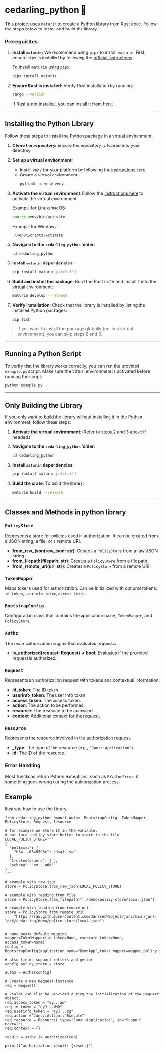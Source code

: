 # cedarling_python 🐍

This project uses `maturin` to create a Python library from Rust code. Follow the steps below to install and build the library.

### Prerequisites

1. **Install `maturin`:**
   We recommend using `pipx` to install `maturin`. First, ensure `pipx` is installed by following the [official instructions](https://pipx.pypa.io/stable/).

   To install `maturin` using `pipx`:

   ```bash
   pipx install maturin
   ```

1. **Ensure Rust is installed:**
   Verify Rust installation by running:
   ```bash
   cargo --version
   ```
   If Rust is not installed, you can install it from [here](https://www.rust-lang.org/tools/install).

---

## Installing the Python Library

Follow these steps to install the Python package in a virtual environment.

1. **Clone the repository**:
   Ensure the repository is loaded into your directory.

1. **Set up a virtual environment**:
   - Install `venv` for your platform by following the [instructions here](https://virtualenv.pypa.io/en/latest/installation.html).
   - Create a virtual environment:
     ```bash
     python3 -m venv venv
     ```
1. **Activate the virtual environment**:
   Follow the [instructions here](https://packaging.python.org/guides/installing-using-pip-and-virtual-environments/#activate-a-virtual-environment) to activate the virtual environment.

   Example for Linux/macOS:

   ```bash
   source venv/bin/activate
   ```

   Example for Windows:

   ```bash
   .\venv\Scripts\activate
   ```

1. **Navigate to the `cedarling_python` folder**:

   ```bash
   cd cedarling_python
   ```

1. **Install `maturin` dependencies**:

   ```bash
   pip install maturin[patchelf]
   ```

1. **Build and install the package**:
   Build the Rust crate and install it into the virtual environment:

   ```bash
   maturin develop --release
   ```

1. **Verify installation**:
   Check that the library is installed by listing the installed Python packages:
   ```bash
   pip list
   ```

> If you want to install the package globally (not in a virtual environment), you can skip steps 2 and 3.

---

## Running a Python Script

To verify that the library works correctly, you can run the provided `example.py` script. Make sure the virtual environment is activated before running the script:

```bash
python example.py
```

---

## Only Building the Library

If you only want to build the library without installing it in the Python environment, follow these steps:

1. **Activate the virtual environment**:
   (Refer to steps 2 and 3 above if needed.)

1. **Navigate to the `cedarling_python` folder**:

   ```bash
   cd cedarling_python
   ```

1. **Install `maturin` dependencies**:

   ```bash
   pip install maturin[patchelf]
   ```

1. **Build the crate**:
   To build the library:
   ```bash
   maturin build --release
   ```

___


## Classes and Methods in python library

### `PolicyStore`

Represents a store for policies used in authorization. It can be created from a JSON string, a file, or a remote URI.

- **from_raw_json(raw_json: str)**: Creates a `PolicyStore` from a raw JSON string.
- **from_filepath(filepath: str)**: Creates a `PolicyStore` from a file path.
- **from_remote_uri(uri: str)**: Creates a `PolicyStore` from a remote URI.

### `TokenMapper`

Maps tokens used for authorization. Can be initialized with optional tokens: `id_token`, `userinfo_token`, `access_token`.

### `BootstrapConfig`

Configuration class that contains the application name, `TokenMapper`, and `PolicyStore`.

### `Authz`

The main authorization engine that evaluates requests.

- **is_authorized(request: Request) -> bool**: Evaluates if the provided request is authorized.

### `Request`

Represents an authorization request with tokens and contextual information.

- **id_token**: The ID token.
- **userinfo_token**: The user info token.
- **access_token**: The access token.
- **action**: The action to be performed.
- **resource**: The resource to be accessed.
- **context**: Additional context for the request.

### `Resource`

Represents the resource involved in the authorization request.

- **_type**: The type of the resource (e.g., `"Jans::Application"`).
- **id**: The ID of the resource.

### Error Handling

Most functions return Python exceptions, such as `PyValueError`, if something goes wrong during the authorization process.

## Example

Ilustrate how to use the library.

```
from cedarling_python import Authz, BootstrapConfig, TokenMapper, PolicyStore, Request, Resource

# for example we store it in the variable, 
# but local policy store better to store in the file
LOCAL_POLICY_STORE='''
{
  "policies": {
    "b34...0540598c": "dsaf..s="
  },
  "trustedIssuers": { },
  "schema": "bm...n0K"
}
'''

# example with raw json
store = PolicyStore.from_raw_json(LOCAL_POLICY_STORE)

# example with reading from file
store = PolicyStore.from_filepath("../demo/policy-store/local.json")

# example with loading from remote uri
store = PolicyStore.from_remote_uri(
    "https://raw.githubusercontent.com/JanssenProject/jans/main/jans-lock/cedarling/demo/policy-store/local.json")


# none means default mapping
mapper=TokenMapper(id_token=None, userinfo_token=None, access_token=None)
config = BootstrapConfig(application_name="DemoApp",token_mapper=mapper,policy_store=store)

# also fields support setters and getter
config.policy_store = store

authz = Authz(config)

# Create a new Request instance
req = Request()

# Fields can also be provided during the initialization of the Request object.
req.access_token = "ey...aw"
req.id_token = "eyJ...WMQ"
req.userinfo_token = "eyJ...zg"
req.action ='Jans::Action::"Execute"'
req.resource = Resource(_type="Jans::Application", id="Support Portal")
req.context = {}

result = authz.is_authorized(req)

print(f"authorization result: {result}")

```